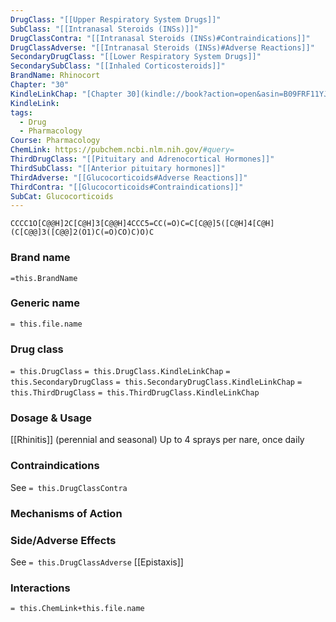 ```yaml
---
DrugClass: "[[Upper Respiratory System Drugs]]"
SubClass: "[[Intranasal Steroids (INSs)]]"
DrugClassContra: "[[Intranasal Steroids (INSs)#Contraindications]]"
DrugClassAdverse: "[[Intranasal Steroids (INSs)#Adverse Reactions]]"
SecondaryDrugClass: "[[Lower Respiratory System Drugs]]"
SecondarySubClass: "[[Inhaled Corticosteroids]]"
BrandName: Rhinocort
Chapter: "30"
KindleLinkChap: "[Chapter 30](kindle://book?action=open&asin=B09FRF11YJ&location=15967)"
KindleLink: 
tags:
  - Drug
  - Pharmacology
Course: Pharmacology
ChemLink: https://pubchem.ncbi.nlm.nih.gov/#query=
ThirdDrugClass: "[[Pituitary and Adrenocortical Hormones]]"
ThirdSubClass: "[[Anterior pituitary hormones]]"
ThirdAdverse: "[[Glucocorticoids#Adverse Reactions]]"
ThirdContra: "[[Glucocorticoids#Contraindications]]"
SubCat: Glucocorticoids
---
```

```smiles
CCCC1O[C@@H]2C[C@H]3[C@@H]4CCC5=CC(=O)C=C[C@@]5([C@H]4[C@H](C[C@@]3([C@@]2(O1)C(=O)CO)C)O)C
```

### Brand name
`=this.BrandName`

### Generic name
`= this.file.name`

### Drug class 
`= this.DrugClass`
	`= this.DrugClass.KindleLinkChap`
`= this.SecondaryDrugClass`
	`= this.SecondaryDrugClass.KindleLinkChap`
`= this.ThirdDrugClass`
	`= this.ThirdDrugClass.KindleLinkChap`

### Dosage & Usage
[[Rhinitis]] (perennial and seasonal)
Up to 4 sprays per nare, once daily

### Contraindications
See `= this.DrugClassContra`

### Mechanisms of Action

### Side/Adverse Effects
See `= this.DrugClassAdverse`
[[Epistaxis]] 
### Interactions

`= this.ChemLink+this.file.name`

